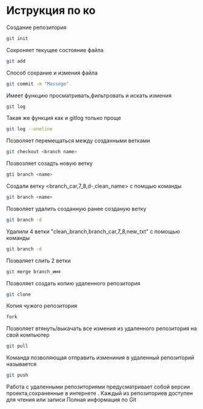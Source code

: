 # Иструкция по ко

Создание репозитория 
```sh
git init
``` 
Сохроняет текущее состояние файла
```sh
git add
```
Способ сохрание и измения файла
```sh
git commit -m "Massege"
```
Имеет функцию просматривать,фильтровать и искать измения
```sh
git log
``` 
Такая же функция как и gitlog только проще
```sh
git log --oneline
```
Позволяет перемещаться  между созданными ветками
```sh
git checkout <branch name>
```
Позвозляет созадть новую ветку 
```sh
gti branch <name>
```
Создали ветку <branch_car,7_8,d-,clean_name> с помщью команды 
```sh
git branch <name>
```
Позволяет удалить созданную ранее созданую ветку
```sh
git branch -d
```
Удалили 4 ветки "clean_branch,branch_car,7_8,new_txt" с помощью команды 
```sh
git branch -d
```
Позваляет слить 2 ветки
```sh
git merge branch_имя
```
Позволяет создать копию удаленного репозитория
```sh
git clone
```
Копия чужого репозитория 
```sh
fork
```
Позволяет втянуть/выкачать все измения из удаленного репозитория на свой компьютер 
```sh
git pull
```
Команда позволяющая отправить измениния в удаленный репозиторий называется
```sh
git push
```
Работа с удаленными репозиториями предусматривает собой версии проекта,сохраненные в интернете .
Каждый из репозиториев доступен для чтения или записи 
Полная информация по Git

